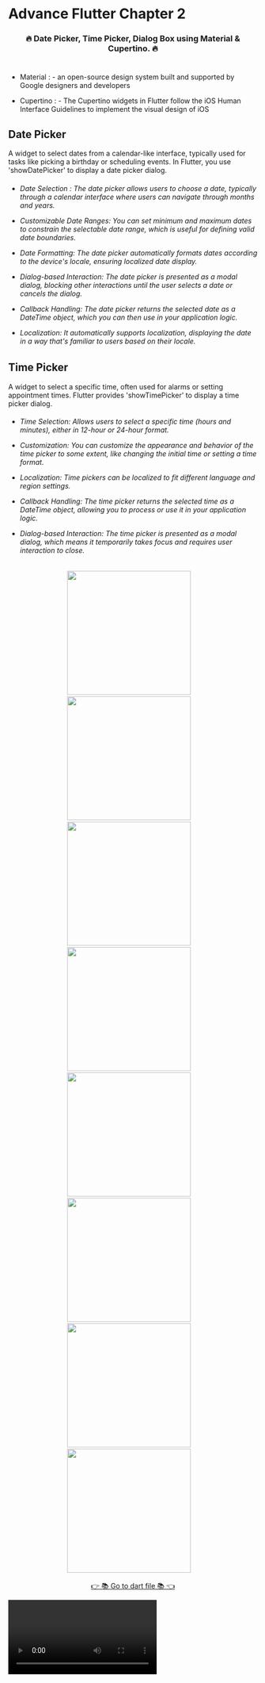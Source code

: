 # Advance Flutter Chapter 2

<h3 align="center">🔥 Date Picker, Time Picker, Dialog Box using Material & Cupertino. 🔥</h3>

#

* Material : - an open-source design system built and supported by Google designers and developers


* Cupertino : - The Cupertino widgets in Flutter follow the iOS Human Interface Guidelines to implement the visual design of iOS

## Date Picker 

A widget to select dates from a calendar-like interface, typically used for tasks like picking a birthday or scheduling events. In Flutter, you use 'showDatePicker' to display a date picker dialog.

<h6> 

* Date Selection : The date picker allows users to choose a date, typically through a calendar interface where users can navigate through months and years.

* Customizable Date Ranges: You can set minimum and maximum dates to constrain the selectable date range, which is useful for defining valid date boundaries.

* Date Formatting: The date picker automatically formats dates according to the device's locale, ensuring localized date display.

* Dialog-based Interaction: The date picker is presented as a modal dialog, blocking other interactions until the user selects a date or cancels the dialog.

* Callback Handling: The date picker returns the selected date as a DateTime object, which you can then use in your application logic.

* Localization: It automatically supports localization, displaying the date in a way that's familiar to users based on their locale.</h6>

## Time Picker 

A widget to select a specific time, often used for alarms or setting appointment times. Flutter provides 'showTimePicker' to display a time picker dialog.

<h6>
  
* Time Selection: Allows users to select a specific time (hours and minutes), either in 12-hour or 24-hour format.
  
* Customization: You can customize the appearance and behavior of the time picker to some extent, like changing the initial time or setting a time format.

* Localization: Time pickers can be localized to fit different language and region settings.

* Callback Handling: The time picker returns the selected time as a DateTime object, allowing you to process or use it in your application logic.

* Dialog-based Interaction: The time picker is presented as a modal dialog, which means it temporarily takes focus and requires user interaction to close.
  
</h6>

<p align="center">
  <img src='https://github.com/Aksharpatel06/adv_flutter_ch2/assets/143181114/d25fdff6-b83d-4cb1-a9fd-16160776b979' width = 250>&nbsp;&nbsp;&nbsp;&nbsp;
  <img src='https://github.com/Aksharpatel06/adv_flutter_ch2/assets/143181114/94cefaca-a92c-4bff-a5b2-8404a5b7c94f' width = 250>&nbsp;&nbsp;&nbsp;&nbsp;
  <img src='https://github.com/Aksharpatel06/adv_flutter_ch2/assets/143181114/b13ecb65-4aab-4388-a019-6e3d6f8614a4' width = 250>&nbsp;&nbsp;&nbsp;&nbsp;
  <img src='https://github.com/Aksharpatel06/adv_flutter_ch2/assets/143181114/034c77cf-9a68-486c-a252-84453fc0acb0' width = 250>&nbsp;&nbsp;&nbsp;&nbsp;
  <img src='https://github.com/Aksharpatel06/adv_flutter_ch2/assets/143181114/fa071b4a-7465-484a-a858-e68e2beb53cc' width = 250>&nbsp;&nbsp;&nbsp;&nbsp;
  <img src='https://github.com/Aksharpatel06/adv_flutter_ch2/assets/143181114/e16208b1-2edb-4714-a9bc-b34b0eefd3ee' width = 250>&nbsp;&nbsp;&nbsp;&nbsp;
  <img src='https://github.com/Aksharpatel06/adv_flutter_ch2/assets/143181114/daa7562c-b720-461d-9e15-44c23e193285' width = 250>&nbsp;&nbsp;&nbsp;&nbsp;
  <img src='https://github.com/Aksharpatel06/adv_flutter_ch2/assets/143181114/544a6630-0685-4ed7-b0f8-c1f7f9ebb353' width = 250>&nbsp;&nbsp;&nbsp;&nbsp;

  <div align="center">
    <a href="https://github.com/Aksharpatel06/adv_flutter_ch2/tree/master/lib/ch_2/task_1">👉 📚 Go to dart file 📚 👈</a>
  </div>

  <video src="https://github.com/Aksharpatel06/adv_flutter_ch2/assets/143181114/1cd1769a-1475-4377-9b28-7d42727d893a" ></video>
  
</p>
